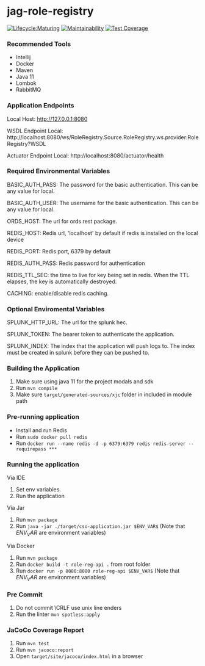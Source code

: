 # jag-role-registry

[![Lifecycle:Maturing](https://img.shields.io/badge/Lifecycle-Maturing-007EC6)](https://github.com/bcgov/jag-role-registry)
[![Maintainability](https://api.codeclimate.com/v1/badges/5a7027d5cc5800eeb2fe/maintainability)](https://codeclimate.com/github/bcgov/jag-role-registry/maintainability)
[![Test Coverage](https://api.codeclimate.com/v1/badges/5a7027d5cc5800eeb2fe/test_coverage)](https://codeclimate.com/github/bcgov/jag-role-registry/test_coverage)
### Recommended Tools
* Intellij
* Docker
* Maven
* Java 11
* Lombok
* RabbitMQ

### Application Endpoints

Local Host: http://127.0.0.1:8080

WSDL Endpoint Local: http://localhost:8080/ws/RoleRegistry.Source.RoleRegistry.ws.provider:RoleRegistry?WSDL

Actuator Endpoint Local: http://localhost:8080/actuator/health

### Required Environmental Variables

BASIC_AUTH_PASS: The password for the basic authentication. This can be any value for local.

BASIC_AUTH_USER: The username for the basic authentication. This can be any value for local.

ORDS_HOST: The url for ords rest package.

REDIS_HOST: Redis url, 'localhost' by default if redis is installed on the local device

REDIS_PORT: Redis port, 6379 by default

REDIS_AUTH_PASS: Redis password for authentication

REDIS_TTL_SEC: the time to live for key being set in redis. When the TTL elapses, the key is automatically destroyed.

CACHING: enable/disable redis caching.

### Optional Enviromental Variables
SPLUNK_HTTP_URL: The url for the splunk hec.

SPLUNK_TOKEN: The bearer token to authenticate the application.

SPLUNK_INDEX: The index that the application will push logs to. The index must be created in splunk
before they can be pushed to.

### Building the Application
1) Make sure using java 11 for the project modals and sdk
2) Run ``mvn compile``
3) Make sure ```target/generated-sources/xjc``` folder in included in module path

### Pre-running application
* Install and run Redis
* Run ```sudo docker pull redis```
* Run ```docker run --name redis -d -p 6379:6379 redis redis-server --requirepass ***```

### Running the application
Via IDE
1) Set env variables.
2) Run the application

Via Jar
1) Run ```mvn package```
2) Run ```java -jar ./target/cso-application.jar $ENV_VAR$```  (Note that $ENV_VAR$ are environment variables)

Via Docker
1) Run ```mvn package```
2) Run ```docker build -t role-reg-api .``` from root folder
3) Run ```docker run -p 8080:8080 role-reg-api $ENV_VAR$```  (Note that $ENV_VAR$ are environment variables)

### Pre Commit
1) Do not commit \CRLF use unix line enders
2) Run the linter ```mvn spotless:apply```

### JaCoCo Coverage Report
1) Run ```mvn test```
2) Run ```mvn jacoco:report```
3) Open ```target/site/jacoco/index.html``` in a browser
